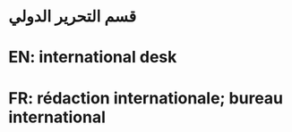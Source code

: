 # قسم التحرير الدولي

# EN: international desk

# FR: rédaction internationale; bureau international
